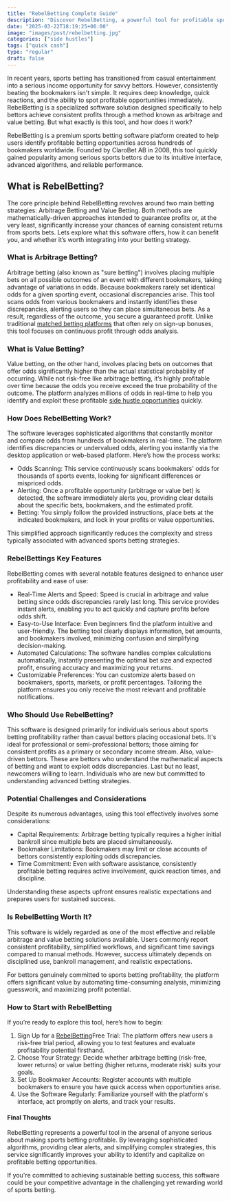 ```yaml
---
title: "RebelBetting Complete Guide"
description: "Discover RebelBetting, a powerful tool for profitable sports betting. Learn how it works, key features, pros and cons, and if it’s truly worth your investment."
date: "2025-03-22T18:19:25+06:00"
image: "images/post/rebelbetting.jpg"
categories: ["side hustles"]
tags: ["quick cash"]
type: "regular"
draft: false
---
```


In recent years, sports betting has transitioned from casual entertainment into a serious income opportunity for savvy bettors. However, consistently beating the bookmakers isn't simple. It requires deep knowledge, quick reactions, and the ability to spot profitable opportunities immediately. RebelBetting is a specialized software solution designed specifically to help bettors achieve consistent profits through a method known as arbitrage and value betting. But what exactly is this tool, and how does it work?

RebelBetting is a premium sports betting software platform created to help users identify profitable betting opportunities across hundreds of bookmakers worldwide. Founded by ClaroBet AB in 2008, this tool quickly gained popularity among serious sports bettors due to its intuitive interface, advanced algorithms, and reliable performance.

## What is RebelBetting?

The core principle behind RebelBetting revolves around two main betting strategies: Arbitrage Betting and Value Betting. Both methods are mathematically-driven approaches intended to guarantee profits or, at the very least, significantly increase your chances of earning consistent returns from sports bets. Lets explore what this software offers, how it can benefit you, and whether it’s worth integrating into your betting strategy.

### What is Arbitrage Betting?

Arbitrage betting (also known as "sure betting") involves placing multiple bets on all possible outcomes of an event with different bookmakers, taking advantage of variations in odds. Because bookmakers rarely set identical odds for a given sporting event, occasional discrepancies arise. This tool scans odds from various bookmakers and instantly identifies these discrepancies, alerting users so they can place simultaneous bets. As a result, regardless of the outcome, you secure a guaranteed profit. Unlike traditional [matched betting platforms](/blog/matched-betting-sites/) that often rely on sign-up bonuses, this tool focuses on continuous profit through odds analysis.

### What is Value Betting?

Value betting, on the other hand, involves placing bets on outcomes that offer odds significantly higher than the actual statistical probability of occurring. While not risk-free like arbitrage betting, it’s highly profitable over time because the odds you receive exceed the true probability of the outcome. The platform analyzes millions of odds in real-time to help you identify and exploit these profitable [side hustle opportunities](/blog/creative-side-hustles/) quickly.

### How Does RebelBetting Work?

The software leverages sophisticated algorithms that constantly monitor and compare odds from hundreds of bookmakers in real-time. The platform identifies discrepancies or undervalued odds, alerting you instantly via the desktop application or web-based platform. Here’s how the process works:

- Odds Scanning: This service continuously scans bookmakers' odds for thousands of sports events, looking for significant differences or mispriced odds.
- Alerting: Once a profitable opportunity (arbitrage or value bet) is detected, the software immediately alerts you, providing clear details about the specific bets, bookmakers, and the estimated profit.
- Betting: You simply follow the provided instructions, place bets at the indicated bookmakers, and lock in your profits or value opportunities.

This simplified approach significantly reduces the complexity and stress typically associated with advanced sports betting strategies.

### RebelBettings Key Features

RebelBetting comes with several notable features designed to enhance user profitability and ease of use:

- Real-Time Alerts and Speed: Speed is crucial in arbitrage and value betting since odds discrepancies rarely last long. This service provides instant alerts, enabling you to act quickly and capture profits before odds shift.
- Easy-to-Use Interface: Even beginners find the platform intuitive and user-friendly. The betting tool clearly displays information, bet amounts, and bookmakers involved, minimizing confusion and simplifying decision-making.
- Automated Calculations: The software handles complex calculations automatically, instantly presenting the optimal bet size and expected profit, ensuring accuracy and maximizing your returns.
- Customizable Preferences: You can customize alerts based on bookmakers, sports, markets, or profit percentages. Tailoring the platform ensures you only receive the most relevant and profitable notifications.

### Who Should Use RebelBetting?

This software is designed primarily for individuals serious about sports betting profitability rather than casual bettors placing occasional bets. It's ideal for professional or semi-professional bettors; those aiming for consistent profits as a primary or secondary income stream. Also, value-driven bettors. These are bettors who understand the mathematical aspects of betting and want to exploit odds discrepancies. Last but no least, newcomers willing to learn. Individuals who are new but committed to understanding advanced betting strategies.

### Potential Challenges and Considerations

Despite its numerous advantages, using this tool effectively involves some considerations:

- Capital Requirements: Arbitrage betting typically requires a higher initial bankroll since multiple bets are placed simultaneously.
- Bookmaker Limitations: Bookmakers may limit or close accounts of bettors consistently exploiting odds discrepancies.
- Time Commitment: Even with software assistance, consistently profitable betting requires active involvement, quick reaction times, and discipline.

Understanding these aspects upfront ensures realistic expectations and prepares users for sustained success.

### Is RebelBetting Worth It?

This software is widely regarded as one of the most effective and reliable arbitrage and value betting solutions available. Users commonly report consistent profitability, simplified workflows, and significant time savings compared to manual methods. However, success ultimately depends on disciplined use, bankroll management, and realistic expectations.

For bettors genuinely committed to sports betting profitability, the platform offers significant value by automating time-consuming analysis, minimizing guesswork, and maximizing profit potential.

### How to Start with RebelBetting

If you’re ready to explore this tool, here’s how to begin:

1. Sign Up for a [RebelBetting](https://www.rebelbetting.com/en-us/)Free Trial: The platform offers new users a risk-free trial period, allowing you to test features and evaluate profitability potential firsthand.
2. Choose Your Strategy: Decide whether arbitrage betting (risk-free, lower returns) or value betting (higher returns, moderate risk) suits your goals.
3. Set Up Bookmaker Accounts: Register accounts with multiple bookmakers to ensure you have quick access when opportunities arise.
4. Use the Software Regularly: Familiarize yourself with the platform's interface, act promptly on alerts, and track your results.

#### Final Thoughts

RebelBetting represents a powerful tool in the arsenal of anyone serious about making sports betting profitable. By leveraging sophisticated algorithms, providing clear alerts, and simplifying complex strategies, this service significantly improves your ability to identify and capitalize on profitable betting opportunities.

If you're committed to achieving sustainable betting success, this software could be your competitive advantage in the challenging yet rewarding world of sports betting.
